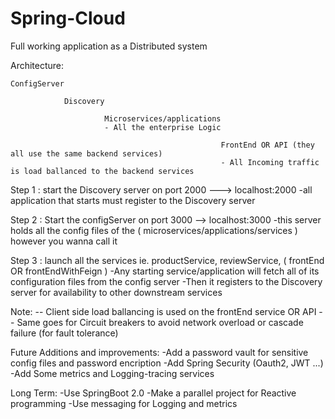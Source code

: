 # Spring-Cloud
Full working application as a Distributed system

Architecture: 

    ConfigServer
    
                Discovery
                
                         Microservices/applications
                         - All the enterprise Logic 
                         
                                                   FrontEnd OR API (they all use the same backend services)
                                                   - All Incoming traffic is load ballanced to the backend services
                                                   
                                                   

Step 1 : start the Discovery server on port 2000   ---> localhost:2000
         -all application that starts must register to the Discovery server
         
Step 2 : Start the configServer on port 3000  --> localhost:3000
          -this server holds all the config files of the ( microservices/applications/services ) however you wanna call it
      
Step 3 : launch all the services ie. productService, reviewService, ( frontEnd OR  frontEndWithFeign )
          -Any starting service/application will fetch all of its configuration files from the config server
          -Then it registers to the Discovery server for availability to other downstream services

Note:
      -- Client side load ballancing is used on the frontEnd service OR API 
      -- Same goes for Circuit breakers to avoid network overload or cascade failure (for fault tolerance)
      
      
      
Future Additions and improvements:
      -Add a password vault for sensitive config files and password encription
      -Add Spring Security (Oauth2, JWT ...)
      -Add Some metrics and Logging-tracing  services
      
      
      
Long Term:
      -Use SpringBoot 2.0
      -Make a parallel project for Reactive programming
      -Use messaging for Logging and metrics
      

